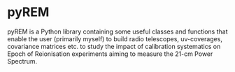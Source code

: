 # pyREM

pyREM is a Python library containing some useful classes and functions that enable the user (primarily myself)
to build radio telescopes, uv-coverages, covariance matrices etc. to study the impact of calibration systematics
on Epoch of Reionisation experiments aiming to measure the 21-cm Power Spectrum. 


